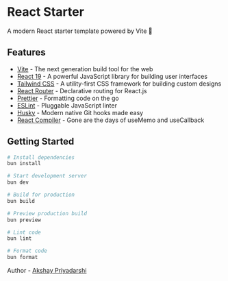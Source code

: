 # React Starter

A modern React starter template powered by Vite 🚀

## Features

- [Vite](https://vitejs.dev/) - The next generation build tool for the web
- [React 19](https://reactjs.org/) - A powerful JavaScript library for building user interfaces
- [Tailwind CSS](https://tailwindcss.com/) - A utility-first CSS framework for building custom designs
- [React Router](https://reactrouter.com/) - Declarative routing for React.js
- [Prettier](https://prettier.io/) - Formatting code on the go
- [ESLint](https://eslint.org/) - Pluggable JavaScript linter
- [Husky](https://typicode.github.io/husky/) - Modern native Git hooks made easy
- [React Compiler](https://react.dev/learn/react-compiler) - Gone are the days of useMemo and useCallback

## Getting Started

```sh
# Install dependencies
bun install

# Start development server
bun dev

# Build for production
bun build

# Preview production build
bun preview

# Lint code
bun lint

# Format code
bun format
```

Author - [Akshay Priyadarshi](https://github.com/Akshay-Priyadarshi)
